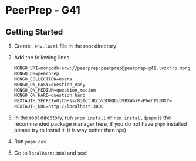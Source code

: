 # PeerPrep - G41

## Getting Started

1. Create `.env.local` file in the root directory

2. Add the following lines:

   ```markdown
   MONGO_URI=mongodb+srv://peerprep:peerprep@peerprep-g41.lvzxhrp.mongodb.net/?retryWrites=true&w=majority
   MONGO_DB=peerprep
   MONGO_COLLECTION=users
   MONGO_QN_EASY=question_easy
   MONGO_QN_MEDIUM=question_medium
   MONGO_QN_HARD=question_hard
   NEXTAUTH_SECRET=0jtDHssr83fgtJKroV6DGQ6uD9BXW4+FvPbehI9zUXY=
   NEXTAUTH_URL=http://localhost:3000
   ```

3. In the root directory, run `pnpm install` or `npm install` (`pnpm` is the recommended package manager here, if you do not have `pnpm` installed please try to install it, it is way better than `npm`)

4. Run `pnpm dev`

5. Go to `localhost:3000` and see!
